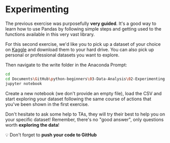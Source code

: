 # Experimenting

The previous exercise was purposefully **very guided**. It's a good way to learn how to use Pandas by following simple steps and getting used to the functions available in this very vast library.

For this second exercise, we'd like you to pick up a dataset of your choice on [Kaggle](https://www.kaggle.com/datasets) and download them to your hard drive. You can also pick up personal or professional datasets you want to explore.

Then navigate to the write folder in the Anaconda Prompt:

```bash
cd
cd Documents\GitHub\python-beginners\03-Data-Analysis\02-Experimenting
jupyter notebook
```

Create a new notebook (we don't provide an empty file), load the CSV and start exploring your dataset following the same course of actions that you've been shown in the first exercise.

Don't hesitate to ask some help to TAs, they will try their best to help you on your specific dataset! Remember, there's no "good answer", only questions worth **exploring the data**!

:bulb: Don't forget to **push your code to GitHub**
